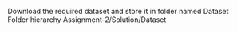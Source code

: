 Download the required dataset and store it in folder named Dataset
<br>
Folder hierarchy
Assignment-2/Solution/Dataset